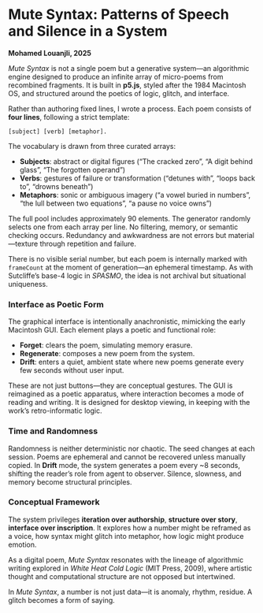 
# Mute Syntax: Patterns of Speech and Silence in a System  
**Mohamed Louanjli, 2025**

*Mute Syntax* is not a single poem but a generative system—an algorithmic engine designed to produce an infinite array of micro-poems from recombined fragments. It is built in **p5.js**, styled after the 1984 Macintosh OS, and structured around the poetics of logic, glitch, and interface.

Rather than authoring fixed lines, I wrote a process. Each poem consists of **four lines**, following a strict template:

    [subject] [verb] [metaphor].

The vocabulary is drawn from three curated arrays:
- **Subjects**: abstract or digital figures (“The cracked zero”, “A digit behind glass”, “The forgotten operand”)
- **Verbs**: gestures of failure or transformation (“detunes with”, “loops back to”, “drowns beneath”)
- **Metaphors**: sonic or ambiguous imagery (“a vowel buried in numbers”, “the lull between two equations”, “a pause no voice owns”)

The full pool includes approximately 90 elements. The generator randomly selects one from each array per line. No filtering, memory, or semantic checking occurs. Redundancy and awkwardness are not errors but material—texture through repetition and failure.

There is no visible serial number, but each poem is internally marked with `frameCount` at the moment of generation—an ephemeral timestamp. As with Sutcliffe’s base-4 logic in *SPASMO*, the idea is not archival but situational uniqueness.

### Interface as Poetic Form

The graphical interface is intentionally anachronistic, mimicking the early Macintosh GUI. Each element plays a poetic and functional role:

- **Forget**: clears the poem, simulating memory erasure.
- **Regenerate**: composes a new poem from the system.
- **Drift**: enters a quiet, ambient state where new poems generate every few seconds without user input.

These are not just buttons—they are conceptual gestures. The GUI is reimagined as a poetic apparatus, where interaction becomes a mode of reading and writing. It is designed for desktop viewing, in keeping with the work’s retro-informatic logic.

### Time and Randomness

Randomness is neither deterministic nor chaotic. The seed changes at each session. Poems are ephemeral and cannot be recovered unless manually copied. In **Drift** mode, the system generates a poem every ~8 seconds, shifting the reader’s role from agent to observer. Silence, slowness, and memory become structural principles.

### Conceptual Framework

The system privileges **iteration over authorship**, **structure over story**, **interface over inscription**. It explores how a number might be reframed as a voice, how syntax might glitch into metaphor, how logic might produce emotion.

As a digital poem, *Mute Syntax* resonates with the lineage of algorithmic writing explored in *White Heat Cold Logic* (MIT Press, 2009), where artistic thought and computational structure are not opposed but intertwined.

In *Mute Syntax*, a number is not just data—it is anomaly, rhythm, residue. A glitch becomes a form of saying.
